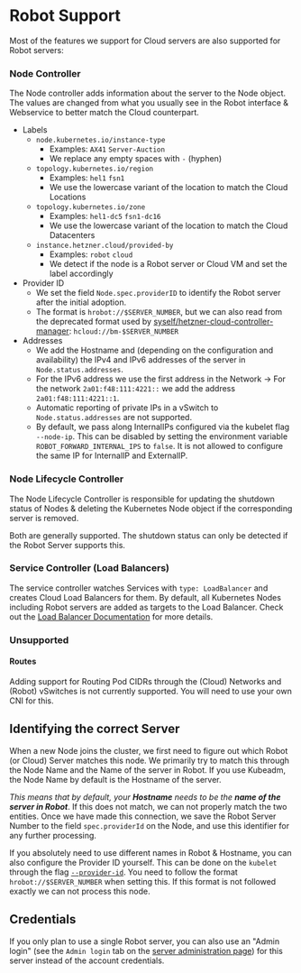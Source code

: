# Robot Support

Most of the features we support for Cloud servers are also supported for Robot servers:

### Node Controller

The Node controller adds information about the server to the Node object. The values are changed from what you usually see in the Robot interface & Webservice to better match the Cloud counterpart.

- Labels
  - `node.kubernetes.io/instance-type`
    - Examples: `AX41` `Server-Auction`
    - We replace any empty spaces with `-` (hyphen)
  - `topology.kubernetes.io/region`
    - Examples: `hel1` `fsn1`
    - We use the lowercase variant of the location to match the Cloud Locations
  - `topology.kubernetes.io/zone`
    - Examples: `hel1-dc5` `fsn1-dc16`
    - We use the lowercase variant of the location to match the Cloud Datacenters
  - `instance.hetzner.cloud/provided-by`
    - Examples: `robot` `cloud`
    - We detect if the node is a Robot server or Cloud VM and set the label accordingly
- Provider ID
  - We set the field `Node.spec.providerID` to identify the Robot server after the initial adoption.
  - The format is `hrobot://$SERVER_NUMBER`, but we can also read from the deprecated format used by [syself/hetzner-cloud-controller-manager](https://github.com/syself/hetzner-cloud-controller-manager): `hcloud://bm-$SERVER_NUMBER`
- Addresses
  - We add the Hostname and (depending on the configuration and availability) the IPv4 and IPv6 addresses of the server in `Node.status.addresses`.
  - For the IPv6 address we use the first address in the Network -> For the network `2a01:f48:111:4221::` we add the address `2a01:f48:111:4221::1`.
  - Automatic reporting of private IPs in a vSwitch to `Node.status.addresses` are not supported.
  - By default, we pass along InternalIPs configured via the kubelet flag `--node-ip`. This can be disabled by setting the environment variable `ROBOT_FORWARD_INTERNAL_IPS` to `false`. It is not allowed to configure the same IP for InternalIP and ExternalIP.

### Node Lifecycle Controller

The Node Lifecycle Controller is responsible for updating the shutdown status of Nodes & deleting the Kubernetes Node object if the corresponding server is removed.

Both are generally supported. The shutdown status can only be detected if the Robot Server supports this.

### Service Controller (Load Balancers)

The service controller watches Services with `type: LoadBalancer` and creates Cloud Load Balancers for them. By default, all Kubernetes Nodes including Robot servers are added as targets to the Load Balancer. Check out the [Load Balancer Documentation](./load_balancers.md) for more details.

### Unsupported

#### Routes

Adding support for Routing Pod CIDRs through the (Cloud) Networks and (Robot) vSwitches is not currently supported. You will need to use your own CNI for this.

## Identifying the correct Server

When a new Node joins the cluster, we first need to figure out which Robot (or Cloud) Server matches this node. We primarily try to match this through the Node Name and the Name of the server in Robot. If you use Kubeadm, the Node Name by default is the Hostname of the server.

_This means that by default, your **Hostname** needs to be the **name of the server in Robot**_. If this does not match, we can not properly match the two entities. Once we have made this connection, we save the Robot Server Number to the field `spec.providerId` on the Node, and use this identifier for any further processing.

If you absolutely need to use different names in Robot & Hostname, you can also configure the Provider ID yourself. This can be done on the `kubelet` through the flag [`--provider-id`](https://kubernetes.io/docs/reference/command-line-tools-reference/kubelet/). You need to follow the format `hrobot://$SERVER_NUMBER` when setting this. If this format is not followed exactly we can not process this node.

## Credentials

If you only plan to use a single Robot server, you can also use an "Admin login" (see the `Admin login` tab on the [server administration page](https://robot.hetzner.com/server)) for this server instead of the account credentials.
